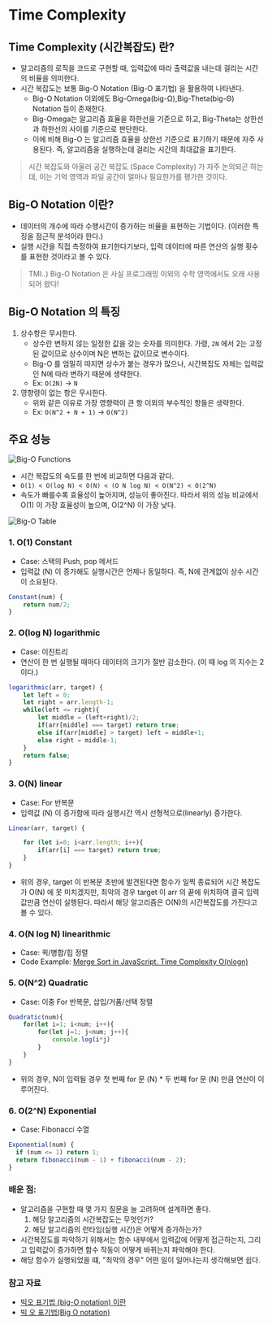 # Time Complexity

## Time Complexity (시간복잡도) 란?
- 알고리즘의 로직을 코드로 구현할 때, 입력값에 따라 출력값을 내는데 걸리는 시간의 비율을 의미한다. 
- 시간 복잡도는 보통 Big-O Notation (Big-O 표기법) 을 활용하여 나타낸다. 
	- Big-O Notation 이외에도 Big-Omega(big-Ω),Big-Theta(big-Θ) Notation 등이 존재한다.
	- Big-Omega는 알고리즘 효율을 하한선을 기준으로 하고, Big-Theta는 상한선과 하한선의 사이를 기준으로 판단한다.
	- 이에 비해 Big-O 는 알고리즘 효율을 상한선 기준으로 표기하기 때문에 자주 사용된다. 즉, 알고리즘을 실행하는데 걸리는 시간의 최대값을 표기한다. 
> 시간 복잡도와 아울러 공간 복잡도 (Space Complexity) 가 자주 논의되곤 하는데, 이는 기억 영역과 파일 공간이 얼마나 필요한가를 평가한 것이다. 

## Big-O Notation 이란?
- 데이터의 개수에 따라 수행시간이 증가하는 비율을 표현하는 기법이다. (이러한 특징을 점근적 분석이라 한다.)
- 실행 시간을 직접 측정하여 표기한다기보다, 입력 데이터에 따른 연산의 실행 횟수를 표현한 것이라고 볼 수 있다. 
> TMI..) Big-O Notation 은 사실 프로그래밍 이외의 수학 영역에서도 오래 사용되어 왔다! 

## Big-O Notation 의 특징
1. 상수항은 무시한다.
	- 상수란 변하지 않는 일정한 값을 갖는 숫자를 의미한다. 가령, `2N` 에서 2는 고정된 값이므로 상수이며 N은 변하는 값이므로 변수이다. 
	- Big-O 를 엄밀히 따지면 상수가 붙는 경우가 많으나, 시간복잡도 자체는 입력값인 N에 따라 변하기 때문에 생략한다. 
	- Ex: `O(2N)` -> `N`
2. 영향령이 없는 항은 무시한다. 
	- 위와 같은 이유로 가장 영향력이 큰 항 이외의 부수적인 항들은 생략한다.
	- Ex: `O(N^2 + N + 1)` -> `O(N^2)`

## 주요 성능
![Big-O Functions](https://t1.daumcdn.net/cfile/tistory/99EF1E395C7EB4B601)
- 시간 복잡도의 속도를 한 번에 비교하면 다음과 같다. 
- `O(1) < O(log N) < O(N) < (O N log N) < O(N^2) < O(2^N)`
- 속도가 빠를수록 효율성이 높아지며, 성능이 좋아진다. 따라서 위의 성능 비교에서 O(1) 이 가장 효율성이 높으며, O(2^N) 이 가장 낮다.

![Big-O Table](./img-big-o.png)

### 1. O(1) Constant
- Case: 스택의 Push, pop 메서드
- 입력값 (N) 이 증가해도 실행시간은 언제나 동일하다. 즉, N에 관계없이 상수 시간이 소요된다. 
```js
Constant(num) {
	return num/2;
}
```

### 2. O(log N) logarithmic
- Case: 이진트리
- 연산이 한 번 실행될 때마다 데이터의 크기가 절반 감소한다. (이 때 log 의 지수는 2 이다.)
```js
logarithmic(arr, target) {
	let left = 0;
	let right = arr.length-1;
	while(left <= right){
		let middle = (left+right)/2;
		if(arr[middle] === target) return true;
		else if(arr[middle] > target) left = middle+1;
		else right = middle-1;
	}
	return false;
}
```

### 3. O(N) linear
- Case: For 반복문
- 입력값 (N) 이 증가함에 따라 실행시간 역시 선형적으로(linearly) 증가한다.
```js
Linear(arr, target) {

	for (let i=0; i<arr.length; i++){
		if(arr[i] === target) return true;
	}
}
```
- 위의 경우, target 이 반복문 초반에 발견된다면 함수가 일찍 종료되어 시간 복잡도가 O(N) 에 못 미치겠지만, 최악의 경우 target 이 arr 의 끝에 위치하여 결국 입력 값만큼 연산이 실행된다. 따라서 해당 알고리즘은 O(N)의 시간복잡도를 가진다고 볼 수 있다. 

### 4. O(N log N) linearithmic
- Case: 퀵/병합/힙 정렬
- Code Example: [Merge Sort in JavaScript. Time Complexity O(nlogn)](https://medium.com/@seunghunsunmoonlee/merge-sort-in-javascript-time-complexity-o-nlogn-ca311b94e722)

### 5. O(N^2) Quadratic
- Case: 이중 For 반복문, 삽입/거품/선택 정렬
```js
Quadratic(num){
	for(let i=1; i<num; i++){
		for(let j=1; j<num; j++){
			console.log(i*j)
		}
	}
}
``` 
- 위의 경우, N이 입력될 경우 첫 번째 for 문 (N) * 두 번째 for 문 (N) 만큼 연산이 이루어진다.

### 6. O(2^N) Exponential
- Case: Fibonacci 수열
```js
Exponential(num) {
  if (num <= 1) return 1;
  return fibonacci(num - 1) + fibonacci(num - 2);
}
```

### 배운 점:
- 알고리즘을 구현할 때 몇 가지 질문을 늘 고려하며 설계하면 좋다.
	1. 해당 알고리즘의 시간복잡도는 무엇인가?
	2. 해당 알고리즘의 런타임(실행 시간)은 어떻게 증가하는가?
- 시간복잡도를 파악하기 위해서는 함수 내부에서 입력값에 어떻게 접근하는지, 그리고 입력값이 증가하면 함수 작동이 어떻게 바뀌는지 파악해야 한다. 
- 해당 함수가 실행되었을 떄, "최악의 경우" 어떤 일이 일어나는지 생각해보면 쉽다. 

### 참고 자료
- [빅오 표기법 (big-O notation) 이란](https://noahlogs.tistory.com/27)
- [빅 오 표기법(Big O notation)](https://johngrib.github.io/wiki/big-O-notation/)
